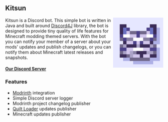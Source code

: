 ## Kitsun

<img align="right" width="160" src="src/main/resources/kitsun_icon.png">

Kitsun is a Discord bot. This simple bot is written in Java and built around [Discord4J](https://github.com/Discord4J/Discord4J) library, the bot is designed to provide tiny quality of life features for Minecraft modding themed servers. With the bot you can notify your member of a server about your mods' updates and publish changelogs, or you can notify them about Minecraft latest releases and snapshots. 

#### [Our Discord Server](https://discord.gg/DcemWeskeZ)

### Features
- [Modrinth](https://modrinth.com) integration
- Simple Discord server logger
- Modrinth project changelog publisher
- [Quilt Loader](https://quiltmc.org) updates publisher
- Minecraft updates publisher
